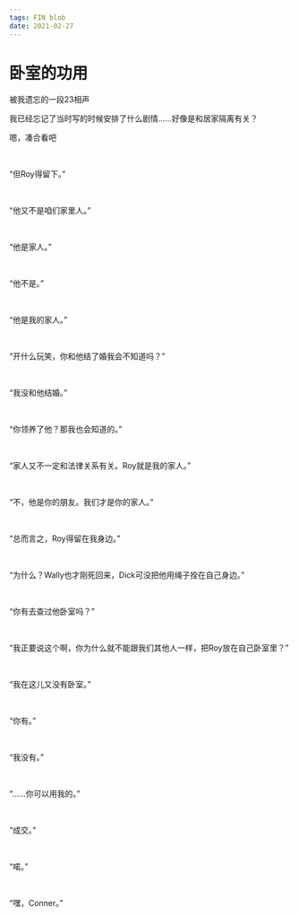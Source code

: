```yaml
---
tags: FIN blob
date: 2021-02-27
---
```


# 卧室的功用

被我遗忘的一段23相声

我已经忘记了当时写的时候安排了什么剧情……好像是和居家隔离有关？

嗯，凑合看吧

<br>

“但Roy得留下。”

<br>

“他又不是咱们家里人。”

<br>

“他是家人。”

<br>

“他不是。”

<br>

“他是我的家人。”

<br>

“开什么玩笑，你和他结了婚我会不知道吗？”

<br>

“我没和他结婚。”

<br>

“你领养了他？那我也会知道的。”

<br>

“家人又不一定和法律关系有关。Roy就是我的家人。”

<br>

“不，他是你的朋友。我们才是你的家人。”

<br>

“总而言之，Roy得留在我身边。”

<br>

“为什么？Wally也才刚死回来，Dick可没把他用绳子拴在自己身边。”

<br>

“你有去查过他卧室吗？”

<br>

“我正要说这个啊，你为什么就不能跟我们其他人一样，把Roy放在自己卧室里？”

<br>

“我在这儿又没有卧室。”

<br>

“你有。”

<br>

“我没有。”

<br>

“……你可以用我的。”

<br>

“成交。”

<br>

“喏。”

<br>

“嘿，Conner。”
